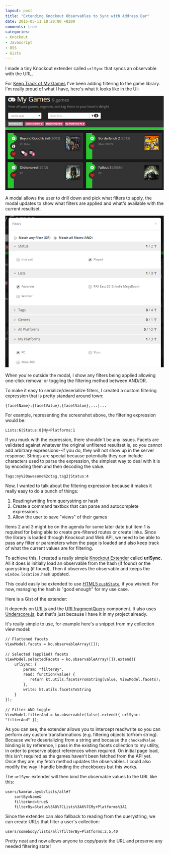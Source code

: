 ```yaml
---
layout: post
title: "Extending Knockout Observables to Sync with Address Bar"
date: 2015-05-11 18:20:00 +0200
comments: true
categories:
- Knockout
- Javascript
- OSS
- Gists
---
```


I made a tiny Knockout extender called `urlSync` that syncs an observable with the URL.

<!-- More -->

For [Keep Track of My Games](http://keeptrackofmygames.com) I've been adding filtering to the game library. 
I'm really proud of what I have, here's what it looks like in the UI:

![Filtering UI](/blog/images/2015-05-11-filtering.png)

A modal allows the user to drill down and pick what filters to apply, the modal updates to show what filters are applied and what's available with the current resultset.

![Filtering Modal](/blog/images/2015-05-11-filtering-modal.png)

When you're outside the modal, I show any filters being applied allowing one-click removal or toggling the filtering method between AND/OR.

To make it easy to serialize/deserialize filters, I created a custom filtering expression that is pretty standard around town:

    {facetName}:{facetValue},{facetValue},...|...

For example, representing the screenshot above, the filtering expression would be:

    Lists:6|Status:8|My+Platforms:1

If you muck with the expression, there shouldn't be any issues. Facets are validated against whatever the original unfiltered resultset is, so you cannot add arbitrary expressions--if you do, they will not show up in the server response. Strings are special because potentially they can include characters used to parse the expression, the simplest way to deal with it is by encoding them and then decoding the value.

    Tags:my%20awesome%2ctag,tag2|Status:4

Now, I wanted to talk about the filtering expression because it makes it really easy to do a bunch of things:

1. Reading/writing from querystring or hash
2. Create a command textbox that can parse and autocomplete expressions
3. Allow the user to save "views" of their games

Items 2 and 3 might be on the agenda for some later date but item 1 is required for being able to create pre-filtered routes or create links. Since the library is loaded through Knockout and Web API, we need to be able to pass any filter or parameters when the page is loaded and also keep track of what the current values are for filtering.

To achieve this, I created a really simple [Knockout Extender](http://knockoutjs.com/documentation/extenders.html) called **urlSync.** All it does is initially load an observable from the hash (if found) or the querystring (if found). Then it observes the observable and keeps the `window.location.hash` updated.

This could easily be extended to use [HTML5 `pushState`](https://developer.mozilla.org/en-US/docs/Web/Guide/API/DOM/Manipulating_the_browser_history), if you wished. For now, managing the hash is "good enough" for my use case.

Here is a Gist of the extender:

<script src="https://gist.github.com/kamranayub/3feba45dd2da3262b872.js"></script>

It depends on [URI.js](http://medialize.github.io/URI.js) and the [URI.fragmentQuery](http://medialize.github.io/URI.js/docs.html#fragment-abuse) component. It also uses [Underscore.js](http://underscorejs.org), but that's just because I have it in my project already.

It's really simple to use, for example here's a snippet from my collection view model:


```
// Flattened facets
ViewModel.facets = ko.observableArray([]);

// Selected (applied) facets
ViewModel.selectedFacets = ko.observableArray([]).extend({
    urlSync: {
	    param: "filterBy",
	    read: function(value) {
	       return kt.utils.facetsFromString(value, ViewModel.facets);
	    },
	    write: kt.utils.facetsToString
    }
});

// Filter AND toggle
ViewModel.filterAnd = ko.observable(false).extend({ urlSync: "filterAnd" });
```

As you can see, the extender allows you to intercept read/write so you can perform any custom transformations (e.g. filtering objects to/from string). Because we're deserializing from a string and because the `checkedValue` binding is by reference, I pass in the existing facets collection to my utility, in order to preserve object references when required. On initial page load, this isn't required as the games haven't been fetched from the API yet. Once they are, my fetch method updates the observables. I could also modify the way I handle binding the checkboxes but this works.

The `urlSync` extender will then bind the observable values to the URL like this:

    users/kamran.ayub/lists/all#?
        sortBy=Name&
        filterAnd=true&
        filterBy=Status%3A8%7CLists%3A6%7CMy+Platforms%3A1

Since the extender can also fallback to reading from the querystring, we can create URLs that filter a user's collection:

    users/somebody/lists/all?filterBy=Platforms:2,5,40

Pretty neat and now allows anyone to copy/paste the URL and preserve any needed filtering state!